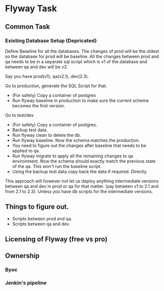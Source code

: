 # Flyway Task


## Common Task

### Existing Database Setup (Depricated)
Define Baseline for all the databases.  The changes of prod will be the oldest so the database for prod will be baseline. All the changes between prod and qa needs to be in a separate sql script which is v1 of the database and between qa and dev will be v2. 


Say you have prod(v1), qa(v2.1), dev(2.3).

Go to production, generate the SQL Script for that.
- (For safety) Copy a container of postgres
- Run flyway baseline in production to make sure the current schema becomes the first version.

Go to test/dev
- (For safety) Copy a container of postgres.
- Backup test data.
- Run flyway clean to delete the db.
- Run flyway baseline. Now the schema matches the production.
- You need to figure out the changes after baseline that needs to be applied to qa.
- Run flyway migrate to apply all the remaining changes to qa environment. Now the schema should exactly match the previous state of the qa. This won't run the baseline script.
- Using the backup test data copy back the data if required. Directly

This approach will however not let us deploy anything intermediate versions between qa and dev in prod or qa for that matter. (say between v1 to 2.1 and from 2.1 to 2.3). Unless you have db scripts for the intermediate versions.
 
 ## Things to figure out.
- Scripts between prod and qa.
- Scripts between qa and dev.

 
 
 ## Licensing of Flyway (free vs pro)

## Ownership

### Byoc


### Jenkin's pipeline